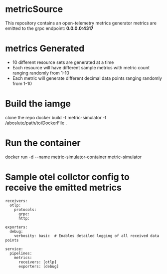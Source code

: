 # metricSource
This repository contains an open-telemetry metrics generator
metrics are emitted to the grpc endpoint: **0.0.0.0:4317**

# metrics Generated
* 10 different resource sets are generated at a time
* Each resource will have different sample metrics with metric count ranging randomly from 1-10
* Each metric will generate different decimal data points ranging randomly from 1-10


# Build the iamge
clone the repo
docker build -t metric-simulator -f /aboslute/path/to/DockerFile .

# Run the container
docker run -d --name metric-simulator-container metric-simulator

# Sample otel collctor config to receive the emitted metrics

```
receivers:
  otlp:
    protocols:
      grpc:
      http:

exporters:
  debug:
    verbosity: basic  # Enables detailed logging of all received data points

service:
  pipelines:
    metrics:
      receivers: [otlp]
      exporters: [debug]
```
